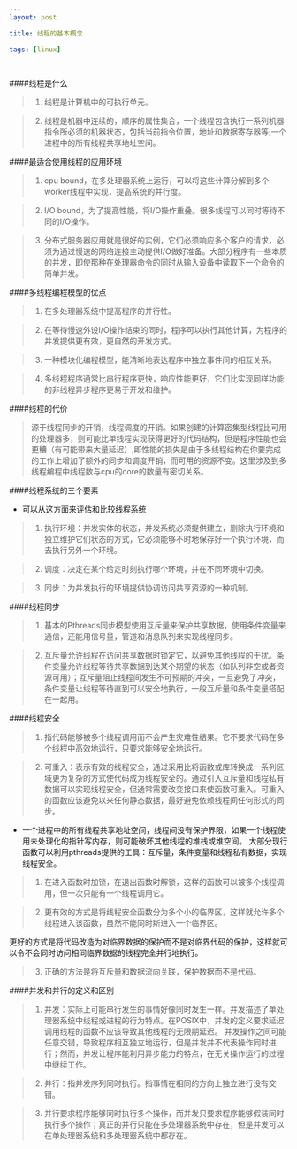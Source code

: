 ```yaml
---
layout: post

title: 线程的基本概念

tags: [linux]

---
```


####线程是什么
>1. 线程是计算机中的可执行单元。

>2. 线程是机器中连续的，顺序的属性集合，一个线程包含执行一系列机器指令所必须的机器状态，包括当前指令位置，地址和数据寄存器等;一个进程中的所有线程共享地址空间。


####最适合使用线程的应用环境
>1. cpu bound，在多处理器系统上运行，可以将这些计算分解到多个worker线程中实现，提高系统的并行度。

>2. I/O bound，为了提高性能，将I/O操作重叠。很多线程可以同时等待不同的I/O操作。

>3.  分布式服务器应用就是很好的实例，它们必须响应多个客户的请求，必须为通过慢速的网络连接主动提供I/O做好准备。大部分程序有一些本质的并发，即使那种在处理器命令的同时从输入设备中读取下一个命令的简单并发。


####多线程编程模型的优点
>1. 在多处理器系统中提高程序的并行性。

>2. 在等待慢速外设I/O操作结束的同时，程序可以执行其他计算，为程序的并发提供更有效，更自然的开发方式。

>3. 一种模块化编程模型，能清晰地表达程序中独立事件间的相互关系。

>4. 多线程程序通常比串行程序更快，响应性能更好，它们比实现同样功能的非线程异步程序更易于开发和维护。

####线程的代价
> 源于线程同步的开销，线程调度的开销。如果创建的计算密集型线程比可用的处理器多，则可能比单线程实现获得更好的代码结构，但是程序性能也会更糟（有可能带来大量延迟）,即性能的损失是由于多线程结构在你要完成的工作上增加了额外的同步和调度开销，而可用的资源不变。这里涉及到多线程编程中线程数与cpu的core的数量有密切关系。

####线程系统的三个要素
* 可以从这方面来评估和比较线程系统

>1. 执行环境：并发实体的状态，并发系统必须提供建立，删除执行环境和独立维护它们状态的方式，它必须能够不时地保存好一个执行环境，而去执行另外一个环境。

>2. 调度：决定在某个给定时刻执行哪个环境，并在不同环境中切换。

>3. 同步：为并发执行的环境提供协调访问共享资源的一种机制。


####线程同步

>1. 基本的Pthreads同步模型使用互斥量来保护共享数据，使用条件变量来通信，还能用信号量，管道和消息队列来实现线程同步。

>2. 互斥量允许线程在访问共享数据时锁定它，以避免其他线程的干扰。条件变量允许线程等待共享数据到达某个期望的状态（如队列非空或者资源可用）；互斥量阻止线程间发生不可预期的冲突，一旦避免了冲突，条件变量让线程等待直到可以安全地执行，一般互斥量和条件变量搭配在一起用。


 
####线程安全
>1. 指代码能够被多个线程调用而不会产生灾难性结果。它不要求代码在多个线程中高效地运行，只要求能够安全地运行。

>2. 可重入：表示有效的线程安全，通过采用比将函数或库转换成一系列区域更为复杂的方式使代码成为线程安全的。通过引入互斥量和线程私有数据可以实现线程安全，但通常需要改变接口来使函数可重入。可重入的函数应该避免以来任何静态数据，最好避免依赖线程间任何形式的同步。


*  一个进程中的所有线程共享地址空间，线程间没有保护界限，如果一个线程使用未处理化的指针写内存，则可能破坏其他线程的堆栈或堆空间。
大部分现行函数可以利用pthreads提供的工具：互斥量，条件变量和线程私有数据，实现线程安全。

>1. 在进入函数时加锁，在退出函数时解锁，这样的函数可以被多个线程调用，但一次只能有一个线程调用它。

>2. 更有效的方式是将线程安全函数分为多个小的临界区，这样就允许多个线程进入该函数，虽然不能同时斯进入一个临界区。

更好的方式是将代码改造为对临界数据的保护而不是对临界代码的保护，这样就可以令不会同时访问相同临界数据的线程完全并行地执行。
>3. 正确的方法是将互斥量和数据流向关联，保护数据而不是代码。


####并发和并行的定义和区别
>1. 并发：实际上可能串行发生的事情好像同时发生一样。并发描述了单处理器系统中线程或进程的行为特点。在POSIX中，并发的定义要求延迟调用线程的函数不应该导致其他线程的无限期延迟。
并发操作之间可能任意交错，导致程序相互独立地运行，但是并发并不代表操作同时进行；然而，并发让程序能利用异步能力的特点，在无关操作运行的过程中继续工作。

>2. 并行：指并发序列同时执行。指事情在相同的方向上独立进行没有交错。

>3. 并行要求程序能够同时执行多个操作，而并发只要求程序能够假装同时执行多个操作；真正的并行只能在多处理器系统中存在，但是并发可以在单处理器系统和多处理器系统中都存在。






